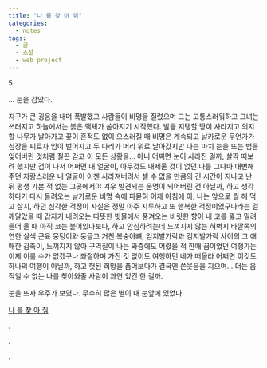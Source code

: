 ```yaml
---
title: "나 를 찾 아 줘"
categories:
  - notes
tags:
  - 글
  - 소설
  - web project
---
```


5

... 눈을 감았다.

지구가 큰 굉음을 내며 폭발했고 사람들이 비명을 질렀으며 그는 고통스러워하고 그녀는 쓰러지고 하늘에서는 붉은 액체가 쏟아지기 시작했다. 발을 지탱할 땅이 사라지고 의지할 나무가 날아가고 꽃이 흔적도 없이 으스러질 때 비명은 계속되고 날카로운 무언가가 심장을 찌르자 입이 벌어지고 두 다리가 머리 위로 날아갔지만 나는 마치 눈을 뜨는 법을 잊어버린 것처럼 질끈 감고 이 모든 상황을... 아니 어쩌면 눈이 사라진 걸까, 살짝 떠보려 했지만 겁이 나서 어쩌면 내 얼굴이, 아무것도 내세울 것이 없던 나를 그나마 대변해주던 자랑스러운 내 얼굴이 이젠 사라져버려서 셀 수 없을 만큼의 긴 시간이 지나고 난 뒤 평생 가본 적 없는 그곳에서야 겨우 발견되는 운명이 되어버린 건 아닐까, 하고 생각하다가 다시 들려오는 날카로운 비명 속에 파묻혀 어제 아침에 아, 나는 앞으로 뭘 해 먹고 살지, 하던 심각한 걱정이 사실은 정말 아주 지루하고 또 행복한 걱정이었구나라는 걸 깨달았을 때 갑자기 내려오는 따뜻한 빗물에서 풍겨오는 비릿한 향이 내 코를 뚫고 밀려들어 올 때 아직 코는 붙어있나보다, 하고 안심하려는데 느껴지지 않는 허벅지 바깥쪽의 연한 살색 근육 뭉텅이와 둥글고 거친 복숭아뼈, 엄지발가락과 검지발가락 사이의 그 애매한 감촉이, 느껴지지 않아 구역질이 나는 와중에도 어렸을 적 한때 꿈이었던 여행가는 이제 이룰 수가 없겠구나 좌절하며 가진 것 없이도 여행하던 네가 떠올라 어쩌면 이것도 하나의 여행이 아닐까, 하고 헛된 희망을 품어보다가 결국엔 쓴웃음을 지으며... 더는 움직일 수 없는 나를 찾아와줄 사람이 과연 있긴 한 걸까.



눈을 뜨자 우주가 보였다.
무수히 많은 별이 내 눈앞에 있었다.

[나 를 찾 아 줘](https://jcha0713.github.io/finding-you/universe)

.

.

.